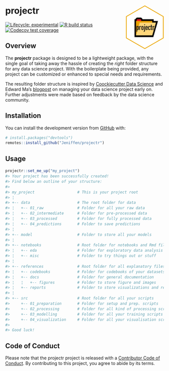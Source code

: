 
<!-- README.md is generated from README.Rmd. Please edit that file -->

# projectr <a href='#'><img src='man/figures/logo.png' align="right" height="138.5" /></a>

<!-- badges: start -->

[![Lifecycle:
experimental](https://img.shields.io/badge/lifecycle-experimental-orange)](#)
[![R build
status](https://github.com/Jeniffen/projectr/workflows/R-CMD-check/badge.svg)](https://github.com/Jeniffen/projectr/actions)
[![Codecov test
coverage](https://codecov.io/gh/Jeniffen/projectr/branch/master/graph/badge.svg)](https://codecov.io/gh/Jeniffen/projectr?branch=master)
<!-- badges: end -->

## Overview

The **projectr** package is designed to be a lightweight package, with
the single goal of taking away the hassle of creating the *right* folder
structure for any data science project. With the boilerplate being
provided, any project can be customized or enhanced to special needs and
requirements.

The resulting folder structure is inspired by [Coockiecutter Data
Science](https://tinyurl.com/y89ay63o) and Edward Ma’s
[blogpost](https://tinyurl.com/ybghtonj) on managing your data science
project early on. Further adjustments were made based on feedback by the
data science community.

## Installation

You can install the development version from
[GitHub](https://github.com/) with:

``` r
# install.packages("devtools")
remotes::install_github("Jeniffen/projectr")
```

## Usage

``` r
projectr::set_me_up("my_project")
#> Your project has been successfully created!
#> Find below an outline of your structure:
#> 
#> my_project                   # This is your project root                 
#> ¦                                                                        
#> +-- data                     # The root folder for data                  
#> ¦   +-- 01_raw               # Folder for all your raw data              
#> ¦   +-- 02_intermediate      # Folder for pre-processed data             
#> ¦   +-- 03_processed         # Folder for fully processed data           
#> ¦   +-- 04_predictions       # Folder to save predictions                
#> ¦                                                                        
#> +-- model                    # Folder to store all your models           
#> ¦                                                                        
#> +-- notebooks                # Root folder for notebooks and Rmd files   
#> ¦   +-- eda                  # Folder for exploratory data analysis      
#> ¦   +-- misc                 # Folder to try things out or stuff         
#> ¦                                                                        
#> +-- references               # Root folder for all explanatory files     
#> ¦   +-- codebooks            # Folder for codebooks of your datasets     
#> ¦   +-- docs                 # Folder for general documentation          
#> ¦   ¦   +-- figures          # Folder to store figure and images         
#> ¦   +-- reports              # Folder to store visualizations and reports
#> ¦                                                                        
#> +-- src                      # Root folder for all your scripts          
#>     +-- 01_preparation       # Folder for setup and prep. scripts        
#>     +-- 02_processing        # Folder for all kind of processing scripts 
#>     +-- 03_modelling         # Folder for all your training scripts      
#>     +-- 04_visualization     # Folder for all your visualisation scripts 
#> 
#> Good luck!
```

## Code of Conduct

Please note that the projectr project is released with a [Contributor
Code of Conduct](#). By contributing to this project, you agree to abide
by its terms.
